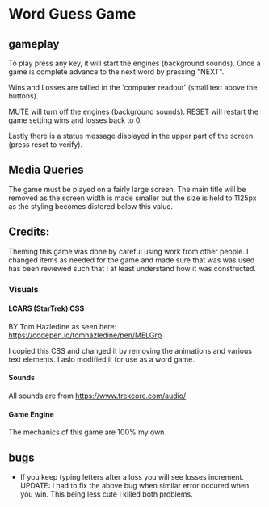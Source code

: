 # Word Guess Game

## gameplay
To play press any key, it will start the engines (background sounds). Once a game is complete advance to the next word by pressing "NEXT". 

Wins and Losses are tallied in the 'computer readout' (small text above the buttons).

MUTE will turn off the engines (background sounds).
RESET will restart the game setting wins and losses back to 0. 

Lastly there is a status message displayed in the upper part of the screen. (press reset to verify).

## Media Queries
The game must be played on a fairly large screen. The main title will be removed as the screen width is made smaller but the size is held to 1125px as the styling becomes distored below this value.

## Credits: 
Theming this game was done by careful using work from other people. I changed items as needed for the game and made sure that was was used has been reviewed such that I at least understand how it was constructed.

### Visuals

#### LCARS (StarTrek) CSS
BY Tom Hazledine 
as seen here: https://codepen.io/tomhazledine/pen/MELGrp

I copied this CSS and changed it by removing the animations and various text elements. I aslo modified it for use as a word game. 

#### Sounds
All sounds are from https://www.trekcore.com/audio/

#### Game Engine
The mechanics of this game are 100% my own.

## bugs
* If you keep typing letters after a loss you will see losses increment. 
UPDATE: I had to fix the above bug when similar error occured when you win. This being less cute I killed both problems.